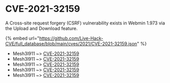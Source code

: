 # CVE-2021-32159

A Cross-site request forgery (CSRF) vulnerability exists in Webmin 1.973 via the Upload and Download feature.

{% embed url="https://github.com/Live-Hack-CVE/full_database/blob/main/cves/2021/CVE-2021-32159.json" %}


* Mesh3l911 ~> [CVE-2021-32159](https://www.alice-snow.ru/2021/database/cve-2021-32159/cve-2021-32159-mesh3l911)
* Mesh3l911 ~> [CVE-2021-32159](https://www.alice-snow.ru/2021/database/cve-2021-32159/cve-2021-32159-mesh3l911)
* Mesh3l911 ~> [CVE-2021-32159](https://www.alice-snow.ru/2021/database/cve-2021-32159/cve-2021-32159-mesh3l911)
* Mesh3l911 ~> [CVE-2021-32159](https://www.alice-snow.ru/2021/database/cve-2021-32159/cve-2021-32159-mesh3l911)
* Mesh3l911 ~> [CVE-2021-32159](https://www.alice-snow.ru/2021/database/cve-2021-32159/cve-2021-32159-mesh3l911)